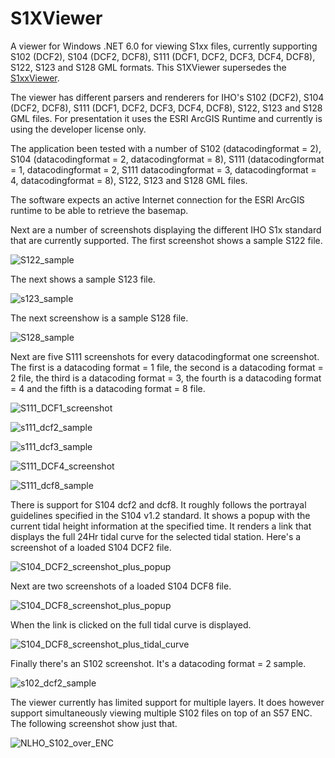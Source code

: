 # S1XViewer
A viewer for Windows .NET 6.0 for viewing S1xx files, currently supporting S102 (DCF2), S104 (DCF2, DCF8), S111 (DCF1, DCF2, DCF3, DCF4, DCF8), S122, S123 and S128 GML formats. This S1XViewer supersedes the [S1xxViewer](https://github.com/flappah/s1xxviewer). 

The viewer has different parsers and renderers for IHO's S102 (DCF2), S104 (DCF2, DCF8), S111 (DCF1, DCF2, DCF3, DCF4, DCF8), S122, S123 and S128 GML files. For presentation it uses the ESRI ArcGIS Runtime and currently is using the developer license only.

The application been tested with a number of S102 (datacodingformat = 2), S104 (datacodingformat = 2, datacodingformat = 8), S111 (datacodingformat = 1, datacodingformat = 2, S111 datacodingformat = 3, datacodingformat = 4, datacodingformat = 8), S122, S123 and S128 GML files. 

The software expects an active Internet connection for the ESRI ArcGIS runtime to be able to retrieve the basemap.

Next are a number of screenshots displaying the different IHO S1x standard that are currently supported. The first screenshot shows a sample S122 file.

![S122_sample](https://user-images.githubusercontent.com/14106566/225307603-a6819ad0-3d78-4955-821b-879a87643d67.png)

The next shows a sample S123 file.

![s123_sample](https://user-images.githubusercontent.com/14106566/225308336-b789bbe9-adba-4fb6-99cd-a5e181df5d56.png)

The next screenshow is a sample S128 file.

![S128_sample](https://user-images.githubusercontent.com/14106566/225308463-1ac81923-42c7-4408-88f6-e2b4c81c7001.png)

Next are five S111 screenshots for every datacodingformat one screenshot. The first is a datacoding format = 1 file, the second is a datacoding format = 2 file, the third is a datacoding format = 3, the fourth is a datacoding format = 4 and the fifth is a datacoding format = 8 file.

![S111_DCF1_screenshot](https://user-images.githubusercontent.com/14106566/233617206-25fcb50b-c914-4fae-8ef9-9d682e9bccd4.png)

![s111_dcf2_sample](https://user-images.githubusercontent.com/14106566/225308576-9d00956c-4ee0-4301-8f8c-864aa3202210.png)

![s111_dcf3_sample](https://user-images.githubusercontent.com/14106566/225870785-c367a86d-fcec-4d7c-a9be-61b7fd270ed3.png)

![S111_DCF4_screenshot](https://user-images.githubusercontent.com/14106566/233617251-aed58f0d-0f47-4014-bd1b-f8d9ed264702.png)

![S111_dcf8_sample](https://user-images.githubusercontent.com/14106566/225308598-3d99d3ab-c641-4d68-906b-32a9fefd713a.png)

There is support for S104 dcf2 and dcf8. It roughly follows the portrayal guidelines specified in the S104 v1.2 standard. It shows 
a popup with the current tidal height information at the specified time. It renders a link that displays the full 24Hr tidal curve 
for the selected tidal station. Here's a screenshot of a loaded S104 DCF2 file.

![S104_DCF2_screenshot_plus_popup](https://github.com/flappah/S1XViewer/assets/14106566/3647ffc2-adb3-459e-aaad-3a68a09b624c)

Next are two screenshots of a loaded S104 DCF8 file.

![S104_DCF8_screenshot_plus_popup](https://github.com/flappah/S1XViewer/assets/14106566/8f5252d9-86e0-4831-9f83-4e6cdf6b895f)

When the link is clicked on the full tidal curve is displayed.

![S104_DCF8_screenshot_plus_tidal_curve](https://github.com/flappah/S1XViewer/assets/14106566/fe8d8caa-5ea1-4b46-a329-98a0c4b11993)

Finally there's an S102 screenshot. It's a datacoding format = 2 sample.

![s102_dcf2_sample](https://user-images.githubusercontent.com/14106566/226903436-92f05742-029d-455f-b6b8-089a72434b53.png)

The viewer currently has limited support for multiple layers. It does however support simultaneously viewing multiple S102 files on top of an S57 ENC. The following screenshot show just that.

![NLHO_S102_over_ENC](https://user-images.githubusercontent.com/14106566/232773044-0fb0e829-9919-4d0b-86c0-290aeb9d7d88.png)


